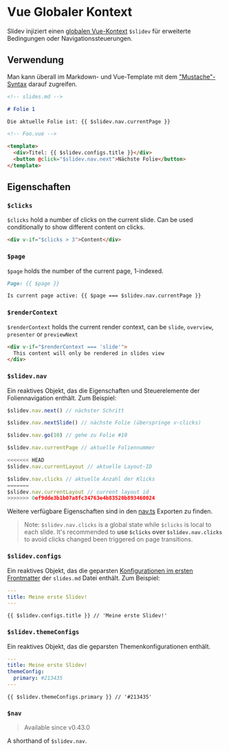 # Vue Globaler Kontext

Slidev injiziert einen [globalen Vue-Kontext](https://v3.vuejs.org/api/application-config.html#globalproperties) `$slidev` für erweiterte Bedingungen oder Navigationssteuerungen.
## Verwendung

Man kann überall im Markdown- und Vue-Template mit dem ["Mustache"-Syntax](https://v3.vuejs.org/guide/template-syntax.html#interpolations) darauf zugreifen.


```md
<!-- slides.md -->

# Folie 1

Die aktuelle Folie ist: {{ $slidev.nav.currentPage }}
```

```html
<!-- Foo.vue -->

<template>
  <div>Titel: {{ $slidev.configs.title }}</div>
  <button @click="$slidev.nav.next">Nächste Folie</button>
</template>
```

## Eigenschaften

### `$clicks`

`$clicks` hold a number of clicks on the current slide. Can be used conditionally to show different content on clicks.

```html
<div v-if="$clicks > 3">Content</div>
```

### `$page`

`$page` holds the number of the current page, 1-indexed.

```md
Page: {{ $page }}

Is current page active: {{ $page === $slidev.nav.currentPage }}
```

### `$renderContext`

`$renderContext` holds the current render context, can be `slide`, `overview`, `presenter` or `previewNext`

```md
<div v-if="$renderContext === 'slide'">
  This content will only be rendered in slides view
</div>
```

### `$slidev.nav`

Ein reaktives Objekt, das die Eigenschaften und Steuerelemente der Foliennavigation enthält. Zum Beispiel:


```js
$slidev.nav.next() // nächster Schritt

$slidev.nav.nextSlide() // nächste Folie (überspringe v-clicks)

$slidev.nav.go(10) // gehe zu Folie #10
```

```js
$slidev.nav.currentPage // aktuelle Foliennummer

<<<<<<< HEAD
$slidev.nav.currentLayout // aktuelle Layout-ID

$slidev.nav.clicks // aktuelle Anzahl der Klicks
=======
$slidev.nav.currentLayout // current layout id
>>>>>>> 0ef9dde3b1b07a8fc34763e4b83520b893460024
```

Weitere verfügbare Eigenschaften sind in den [nav.ts](https://github.com/slidevjs/slidev/blob/main/packages/client/logic/nav.ts) Exporten zu finden.


> Note: `$slidev.nav.clicks` is a global state while `$clicks` is local to each slide. It's recommended to **use `$clicks` over `$slidev.nav.clicks`** to avoid clicks changed been triggered on page transitions.

### `$slidev.configs`

Ein reaktives Objekt, das die geparsten [Konfigurationen im ersten Frontmatter](/custom/#frontmatter-configures) der `slides.md` Datei enthält. Zum Beispiel:


```yaml
---
title: Meine erste Slidev!
---
```

```
{{ $slidev.configs.title }} // 'Meine erste Slidev!'
```

### `$slidev.themeConfigs`

Ein reaktives Objekt, das die geparsten Themenkonfigurationen enthält.

```yaml
---
title: Meine erste Slidev!
themeConfig:
  primary: #213435
---
```

```
{{ $slidev.themeConfigs.primary }} // '#213435'
```

### `$nav`

> Available since v0.43.0

A shorthand of `$slidev.nav`.

